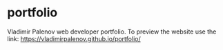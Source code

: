 # portfolio
Vladimir Palenov web developer portfolio.
To preview the website use the link: https://vladimirpalenov.github.io/portfolio/
